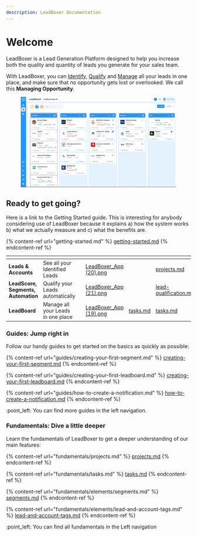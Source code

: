 ```yaml
---
description: LeadBoxer Documentation
---
```


# Welcome

LeadBoxer is a Lead Generation Platform designed to help you increase both the quality and quantity of leads you generate for your sales team.

With LeadBoxer, you can [Identify](solutions/lead-identification.md), [Qualify](solutions/lead-qualification.md) and [Manage](solutions/lead-managment.md) all your leads in one place, and make sure that no opportunity gets lost or overlooked. We call this **Managing Opportunity**.

<figure><img src=".gitbook/assets/LeadBoxer_App (19).png" alt=""><figcaption></figcaption></figure>

## Ready to get going?

Here is a link to the Getting Started guide. This is interesting for anybody considering use of LeadBoxer because it explains a) how the system works b) what we actually measure and c) what the benefits are.

{% content-ref url="getting-started.md" %}
[getting-started.md](getting-started.md)
{% endcontent-ref %}

<table data-column-title-hidden data-view="cards" data-full-width="true"><thead><tr><th></th><th></th><th data-hidden></th><th data-hidden data-card-cover data-type="files"></th><th data-hidden data-type="content-ref"></th><th data-hidden data-card-target data-type="content-ref"></th></tr></thead><tbody><tr><td><strong>Leads &#x26; Accounts</strong></td><td>See all your Identified Leads</td><td></td><td><a href=".gitbook/assets/LeadBoxer_App (20).png">LeadBoxer_App (20).png</a></td><td></td><td><a href="fundamentals/projects.md">projects.md</a></td></tr><tr><td><strong>LeadScore, Segments, Automation</strong></td><td>Qualify your Leads automatically </td><td></td><td><a href=".gitbook/assets/LeadBoxer_App (21).png">LeadBoxer_App (21).png</a></td><td></td><td><a href="solutions/lead-qualification.md">lead-qualification.md</a></td></tr><tr><td><strong>LeadBoard</strong></td><td>Manage all your Leads in one place</td><td></td><td><a href=".gitbook/assets/LeadBoxer_App (19).png">LeadBoxer_App (19).png</a></td><td><a href="fundamentals/tasks.md">tasks.md</a></td><td><a href="fundamentals/tasks.md">tasks.md</a></td></tr></tbody></table>

### Guides: Jump right in

Follow our handy guides to get started on the basics as quickly as possible:

{% content-ref url="guides/creating-your-first-segment.md" %}
[creating-your-first-segment.md](guides/creating-your-first-segment.md)
{% endcontent-ref %}

{% content-ref url="guides/creating-your-first-leadboard.md" %}
[creating-your-first-leadboard.md](guides/creating-your-first-leadboard.md)
{% endcontent-ref %}

{% content-ref url="guides/how-to-create-a-notification.md" %}
[how-to-create-a-notification.md](guides/how-to-create-a-notification.md)
{% endcontent-ref %}

:point\_left: You can find more guides in the left navigation.

### Fundamentals: Dive a little deeper

Learn the fundamentals of LeadBoxer to get a deeper understanding of our main features:

{% content-ref url="fundamentals/projects.md" %}
[projects.md](fundamentals/projects.md)
{% endcontent-ref %}

{% content-ref url="fundamentals/tasks.md" %}
[tasks.md](fundamentals/tasks.md)
{% endcontent-ref %}

{% content-ref url="fundamentals/elements/segments.md" %}
[segments.md](fundamentals/elements/segments.md)
{% endcontent-ref %}

{% content-ref url="fundamentals/elements/lead-and-account-tags.md" %}
[lead-and-account-tags.md](fundamentals/elements/lead-and-account-tags.md)
{% endcontent-ref %}

:point\_left: You can find all fundamentals in the Left navigation&#x20;

